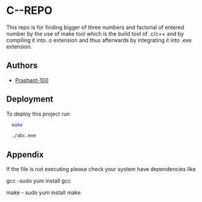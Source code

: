 
# C--REPO

This repo is for finding bigger of three numbers and factorial of entered number by the use of make tool which is the build tool of .c/c++ and by compiling it into .o extension and thus afterwards by integrating it into .exe
extension.

## Authors

- [Prashant-100](https://github.com/Prashant-100/C--REPO.git)


## Deployment

To deploy this project run

```bash
  make

  ./abc.exe
```


## Appendix

If the file is not executing please check your system have dependencies like

gcc -sudo yum install gcc

make - sudo yum install make

